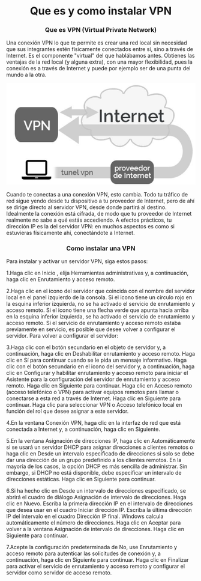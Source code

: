<h1 align="center">Que es y como instalar VPN</h1>

<h3 align="center">Que es VPN (Virtual Private Network)</h3>

Una conexión VPN lo que te permite es crear una red local sin necesidad que sus integrantes estén físicamente conectados entre sí, sino a través de Internet. Es el componente "virtual" del que hablábamos antes. Obtienes las ventajas de la red local (y alguna extra), con una mayor flexibilidad, pues la conexión es a través de Internet y puede por ejemplo ser de una punta del mundo a la otra.

<img src="./img/1.png">

Cuando te conectas a una conexión VPN, esto cambia. Todo tu tráfico de red sigue yendo desde tu dispositivo a tu proveedor de Internet, pero de ahí se dirige directo al servidor VPN, desde donde partirá al destino. Idealmente la conexión está cifrada, de modo que tu proveedor de Internet realmente no sabe a qué estás accediendo. A efectos prácticos, tu dirección IP es la del servidor VPN: en muchos aspectos es como si estuvieras físicamente ahí, conectándote a Internet.

<h3 align="center">Como instalar una VPN</h3>

Para instalar y activar un servidor VPN, siga estos pasos:

1.Haga clic en Inicio , elija Herramientas administrativas y, a continuación, haga clic en Enrutamiento y acceso remoto.

2.Haga clic en el icono del servidor que coincida con el nombre del servidor local en el panel izquierdo de la consola. Si el icono tiene un círculo rojo en la esquina inferior izquierda, no se ha activado el servicio de enrutamiento y acceso remoto. Si el icono tiene una flecha verde que apunta hacia arriba en la esquina inferior izquierda, se ha activado el servicio de enrutamiento y acceso remoto. Si el servicio de enrutamiento y acceso remoto estaba previamente en servicio, es posible que desee volver a configurar el servidor. Para volver a configurar el servidor:

3.Haga clic con el botón secundario en el objeto de servidor y, a continuación, haga clic en Deshabilitar enrutamiento y acceso remoto. Haga clic en Sí para continuar cuando se le pida un mensaje informativo.
Haga clic con el botón secundario en el icono del servidor y, a continuación, haga clic en Configurar y habilitar enrutamiento y acceso remoto para iniciar el Asistente para la configuración del servidor de enrutamiento y acceso remoto. Haga clic en Siguiente para continuar.
Haga clic en Acceso remoto (acceso telefónico o VPN) para activar equipos remotos para llamar o conectarse a esta red a través de Internet. Haga clic en Siguiente para continuar.
Haga clic para seleccionar VPN o Acceso telefónico local en función del rol que desee asignar a este servidor.

4.En la ventana Conexión VPN, haga clic en la interfaz de red que está conectada a Internet y, a continuación, haga clic en Siguiente.

5.En la ventana Asignación de direcciones IP, haga clic en Automáticamente si se usará un servidor DHCP para asignar direcciones a clientes remotos o haga clic en Desde un intervalo especificado de direcciones si solo se debe dar una dirección de un grupo predefinido a los clientes remotos. En la mayoría de los casos, la opción DHCP es más sencilla de administrar. Sin embargo, si DHCP no está disponible, debe especificar un intervalo de direcciones estáticas. Haga clic en Siguiente para continuar.

6.Si ha hecho clic en Desde un intervalo de direcciones especificado, se abrirá el cuadro de diálogo Asignación de intervalo de direcciones. Haga clic en Nuevo. Escriba la primera dirección IP en el intervalo de direcciones que desea usar en el cuadro Iniciar dirección IP. Escriba la última dirección IP del intervalo en el cuadro Dirección IP final. Windows calcula automáticamente el número de direcciones. Haga clic en Aceptar para volver a la ventana Asignación de intervalo de direcciones. Haga clic en Siguiente para continuar.

7.Acepte la configuración predeterminada de No, use Enrutamiento y acceso remoto para autenticar las solicitudes de conexión y, a continuación, haga clic en Siguiente para continuar. Haga clic en Finalizar para activar el servicio de enrutamiento y acceso remoto y configurar el servidor como servidor de acceso remoto.